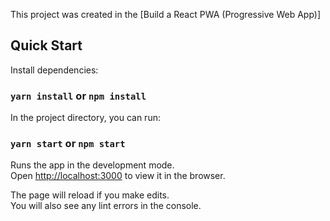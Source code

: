 This project was created in the [Build a React PWA (Progressive Web App)]

## Quick Start

Install dependencies:

### `yarn install` or `npm install`

In the project directory, you can run:

### `yarn start` or `npm start`

Runs the app in the development mode.<br>
Open [http://localhost:3000](http://localhost:3000) to view it in the browser.

The page will reload if you make edits.<br>
You will also see any lint errors in the console.
